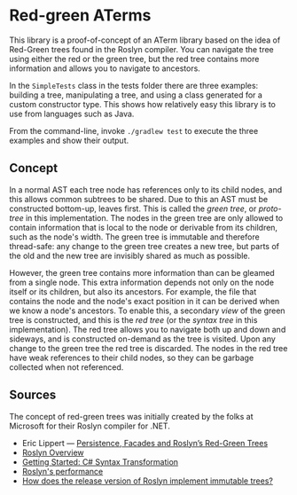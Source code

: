 # Red-green ATerms

This library is a proof-of-concept of an ATerm library based on the idea of Red-Green trees found in the Roslyn compiler. You can navigate the tree using either the red or the green tree, but the red tree contains more information and allows you to navigate to ancestors.

In the `SimpleTests` class in the tests folder there are three examples: building a tree, manipulating a tree, and using a class generated for a custom constructor type. This shows how relatively easy this library is to use from languages such as Java.

From the command-line, invoke `./gradlew test` to execute the three examples and show their output.

## Concept
In a normal AST each tree node has references only to its child nodes, and this allows common subtrees to be shared. Due to this an AST must be constructed bottom-up, leaves first. This is called the _green tree_, or _proto-tree_ in this implementation. The nodes in the green tree are only allowed to contain information that is local to the node or derivable from its children, such as the node's width. The green tree is immutable and therefore thread-safe: any change to the green tree creates a new tree, but parts of the old and the new tree are invisibly shared as much as possible.

However, the green tree contains more information than can be gleamed from a single node. This extra information depends not only on the node itself or its children, but also its ancestors. For example, the file that contains the node and the node's exact position in it can be derived when we know a node's ancestors. To enable this, a secondary _view_ of the green tree is constructed, and this is the _red tree_ (or the _syntax tree_ in this implementation). The red tree allows you to navigate both up and down and sideways, and is constructed on-demand as the tree is visited. Upon any change to the green tree the red tree is discarded. The nodes in the red tree have weak references to their child nodes, so they can be garbage collected when not referenced.

## Sources
The concept of red-green trees was initially created by the folks at Microsoft for their Roslyn compiler for .NET.

- Eric Lippert — [Persistence, Facades and Roslyn’s Red-Green Trees](https://blogs.msdn.microsoft.com/ericlippert/2012/06/08/persistence-facades-and-roslyns-red-green-trees/)
- [Roslyn Overview](https://github.com/dotnet/roslyn/wiki/Roslyn%20Overview)
- [Getting Started: C# Syntax Transformation](https://github.com/dotnet/roslyn/wiki/Getting-Started-C%23-Syntax-Transformation)
- [Roslyn's performance](https://roslyn.codeplex.com/discussions/541953)
- [How does the release version of Roslyn implement immutable trees?](http://stackoverflow.com/q/25963328/146622)
